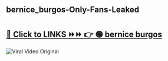 
 ## bernice_burgos-Only-Fans-Leaked

# <h2><a href="https://clipsfans.com/bernice_burgos&ref=git">🔗 Click to LINKS ⏩⏩ 👉 🟢 bernice burgos </a></h2>

<a href="https://clipsfans.com/bernice_burgos&ref=git" rel="nofollow" data-target="animated-image.originalLink"><img src="https://i.ibb.co.com/xMMVF88/686577567.gif" alt="Viral Video Original" style="max-width: 100%; display: inline-block;" data-target="animated-image.originalImage"></a>
